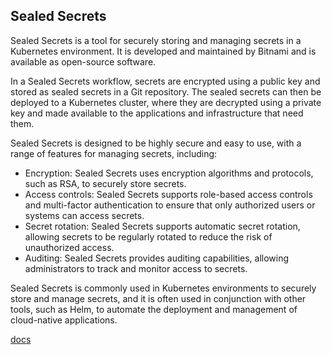 ## Sealed Secrets
Sealed Secrets is a tool for securely storing and managing secrets in a Kubernetes environment. It is developed and maintained by Bitnami and is available as open-source software.

In a Sealed Secrets workflow, secrets are encrypted using a public key and stored as sealed secrets in a Git repository. The sealed secrets can then be deployed to a Kubernetes cluster, where they are decrypted using a private key and made available to the applications and infrastructure that need them.

Sealed Secrets is designed to be highly secure and easy to use, with a range of features for managing secrets, including:

- Encryption: Sealed Secrets uses encryption algorithms and protocols, such as RSA, to securely store secrets.
- Access controls: Sealed Secrets supports role-based access controls and multi-factor authentication to ensure that only authorized users or systems can access secrets.
- Secret rotation: Sealed Secrets supports automatic secret rotation, allowing secrets to be regularly rotated to reduce the risk of unauthorized access.
- Auditing: Sealed Secrets provides auditing capabilities, allowing administrators to track and monitor access to secrets.

Sealed Secrets is commonly used in Kubernetes environments to securely store and manage secrets, and it is often used in conjunction with other tools, such as Helm, to automate the deployment and management of cloud-native applications.

[docs](https://github.com/bitnami-labs/sealed-secrets)